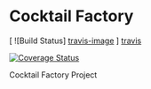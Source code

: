 # Cocktail Factory

[ ![Build Status] [travis-image] ] [travis]

[![Coverage Status](https://coveralls.io/repos/github/YoussefArfaoui/cocktailfactory/badge.svg?branch=master)](https://coveralls.io/github/YoussefArfaoui/cocktailfactory?branch=master)


Cocktail Factory Project



[travis-image]: https://travis-ci.org/YoussefArfaoui/cocktailfactory.svg?branch=master
[travis]: https://travis-ci.org/YoussefArfaoui/cocktailfactory

